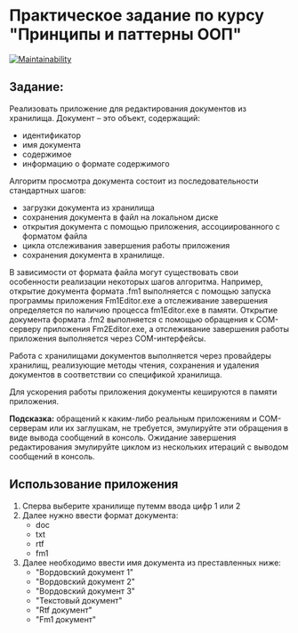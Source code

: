 # Практическое задание по курсу "Принципы и паттерны ООП"

[![Maintainability](https://qlty.sh/gh/AlexArtsy/projects/OOPPractice/maintainability.svg)](https://qlty.sh/gh/AlexArtsy/projects/OOPPractice)

## Задание:
Реализовать приложение для редактирования документов из хранилища. 
Документ – это объект, содержащий:
- идентификатор
- имя документа
- содержимое
- информацию о формате содержимого
  
Алгоритм просмотра документа состоит из последовательности стандартных шагов:
- загрузки документа из хранилища
- сохранения документа в файл на локальном диске
- открытия документа с помощью приложения, ассоциированного с форматом файла
- цикла отслеживания завершения работы приложения
- сохранения документа в хранилище.

В зависимости от формата файла могут существовать свои особенности реализации некоторых шагов алгоритма. Например, открытие документа формата .fm1 выполняется с помощью запуска программы приложения Fm1Editor.exe а отслеживание завершения определяется по наличию процесса fm1Editor.exe в памяти. Открытие документа формата .fm2 выполняется с помощью обращения к COM-серверу приложения Fm2Editor.exe, а отслеживание завершения работы приложения выполняется через COM-интерфейсы.  

Работа с хранилищами документов выполняется через провайдеры хранилищ, реализующие методы чтения, сохранения и удаления документов в соответствии со спецификой хранилища.  

Для ускорения работы приложения документы кешируются в памяти приложения.  

**Подсказка:** обращений к каким-либо реальным приложениям и COM-серверам или их заглушкам, не требуется, эмулируйте эти обращения в виде вывода сообщений в консоль. Ожидание завершения редактирования эмулируйте циклом из нескольких итераций с выводом сообщений в консоль.


## Использование приложения
1. Сперва выберите хранилище путемм ввода цифр 1 или 2
2. Далее нужно ввести формат документа:
   - doc
   - txt
   - rtf
   - fm1
3. Далее необходимо ввести имя документа из преставленных ниже: 
   - "Вордовский документ 1"
   - "Вордовский документ 2"
   - "Вордовский документ 3"
   - "Текстовый документ"
   - "Rtf документ"
   - "Fm1 документ"
